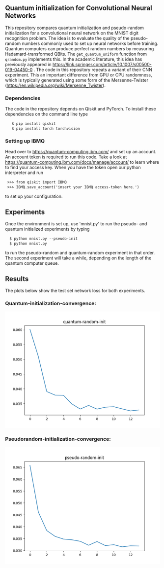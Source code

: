 ## Quantum initialization for Convolutional Neural Networks
This repository compares quantum initialization and 
pseudo-random initialization for a convolutional neural network
on the MNIST digit recognition problem.
The idea is to evaluate the quality of the pseudo-random
numbers commonly used to set up neural networks before training.
Quantum computers can produce perfect random numbers
by measuring Hadamard-transformed QBits. 
The `get_quantum_uniform` function from `qrandom.py` implements this.
In the academic
literature, this idea has previously appeared in
https://link.springer.com/article/10.1007/s00500-019-04450-0 .
The code in this repository repeats a variant of their 
CNN experiment.
This an important difference from GPU or CPU randomness, which is 
typically generated using some form of the Mersenne-Twister 
(https://en.wikipedia.org/wiki/Mersenne_Twister).

### Dependencies
The code in the repository depends on Qiskit and PyTorch.
To install these dependencies on the command line type
```
   $ pip install qiskit
   $ pip install torch torchvision 
```

### Setting up IBMQ
Head over to https://quantum-computing.ibm.com/ and set up an account.
An account token is required to run this code. Take a look at 
https://quantum-computing.ibm.com/docs/manage/account/ to learn
where to find your access key.
When you have the token open our python interpreter and run
```
 >>> from qiskit import IBMQ
 >>> IBMQ.save_account('insert your IBMQ access-token here.')
```
to set up your configuration.


## Experiments
Once the environment is set up, 
use 'mnist.py' to run the pseudo- and quantum
initialized experiments by typing
```
  $ python mnist.py --pseudo-init
  $ python mnist.py
```
to run the pseudo-random and quantum-random experiment in that order.
The second experiment will take a while, depending on the length of the quantum computer queue.

## Results
The plots below show the test set network loss for both experiments. 

### Quantum-initialization-convergence:
![Alt Text](qrnd.png)

### Pseudorandom-initialization-convergence:
![Alt Text](pseudornd.png)
